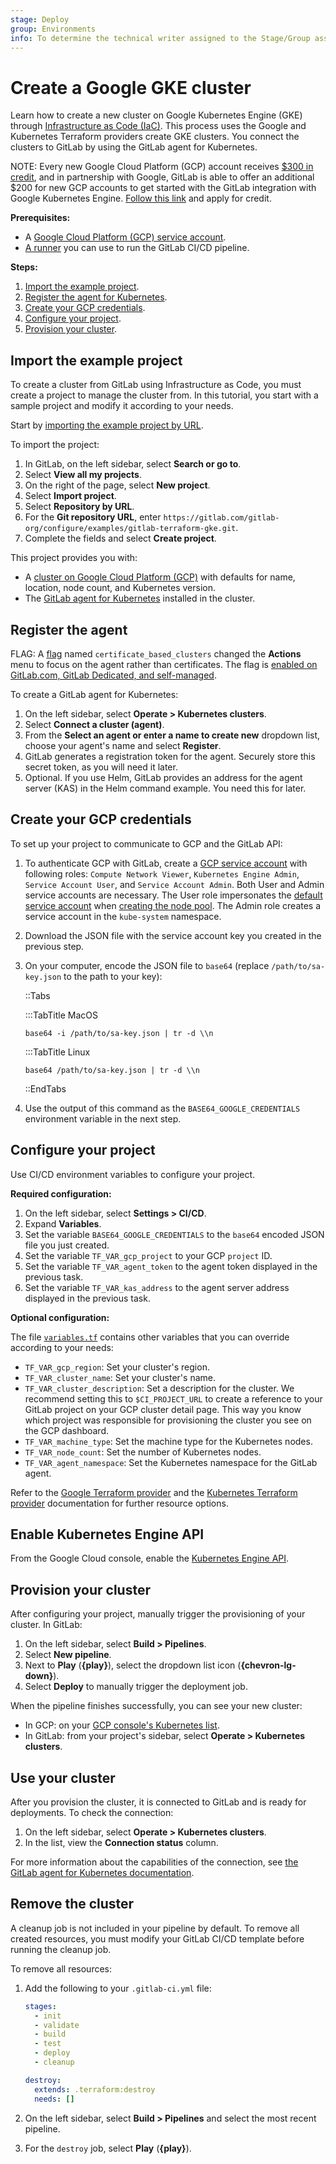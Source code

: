 ```yaml
---
stage: Deploy
group: Environments
info: To determine the technical writer assigned to the Stage/Group associated with this page, see https://handbook.gitlab.com/handbook/product/ux/technical-writing/#assignments
---
```


# Create a Google GKE cluster

Learn how to create a new cluster on Google Kubernetes Engine (GKE) through
[Infrastructure as Code (IaC)](../../index.md). This process uses the Google
and Kubernetes Terraform providers create GKE clusters. You connect the clusters to GitLab
by using the GitLab agent for Kubernetes.

NOTE:
Every new Google Cloud Platform (GCP) account receives [$300 in credit](https://console.cloud.google.com/freetrial),
and in partnership with Google, GitLab is able to offer an additional $200 for new
GCP accounts to get started with the GitLab integration with Google Kubernetes Engine.
[Follow this link](https://cloud.google.com/partners?pcn_code=0014M00001h35gDQAQ&hl=en#contact-form)
and apply for credit.

**Prerequisites:**

- A [Google Cloud Platform (GCP) service account](https://cloud.google.com/docs/authentication#service-accounts).
- [A runner](https://docs.gitlab.com/runner/install/) you can use to run the GitLab CI/CD pipeline.

**Steps:**

1. [Import the example project](#import-the-example-project).
1. [Register the agent for Kubernetes](#register-the-agent).
1. [Create your GCP credentials](#create-your-gcp-credentials).
1. [Configure your project](#configure-your-project).
1. [Provision your cluster](#provision-your-cluster).

## Import the example project

To create a cluster from GitLab using Infrastructure as Code, you must
create a project to manage the cluster from. In this tutorial, you start with
a sample project and modify it according to your needs.

Start by [importing the example project by URL](../../../project/import/repo_by_url.md).

To import the project:

1. In GitLab, on the left sidebar, select **Search or go to**.
1. Select **View all my projects**.
1. On the right of the page, select **New project**.
1. Select **Import project**.
1. Select **Repository by URL**.
1. For the **Git repository URL**, enter `https://gitlab.com/gitlab-org/configure/examples/gitlab-terraform-gke.git`.
1. Complete the fields and select **Create project**.

This project provides you with:

- A [cluster on Google Cloud Platform (GCP)](https://gitlab.com/gitlab-org/configure/examples/gitlab-terraform-gke/-/blob/master/gke.tf)
  with defaults for name, location, node count, and Kubernetes version.
- The [GitLab agent for Kubernetes](https://gitlab.com/gitlab-org/configure/examples/gitlab-terraform-gke/-/blob/master/agent.tf) installed in the cluster.

## Register the agent

FLAG:
A [flag](../../../../administration/feature_flags.md) named `certificate_based_clusters` changed the **Actions** menu to focus on the agent rather than certificates. The flag is [enabled on GitLab.com, GitLab Dedicated, and self-managed](https://gitlab.com/groups/gitlab-org/configure/-/epics/8).

To create a GitLab agent for Kubernetes:

1. On the left sidebar, select **Operate > Kubernetes clusters**.
1. Select **Connect a cluster (agent)**.
1. From the **Select an agent or enter a name to create new** dropdown list, choose your agent's name and select **Register**.
1. GitLab generates a registration token for the agent. Securely store this secret token, as you will need it later.
1. Optional. If you use Helm, GitLab provides an address for the agent server (KAS) in the Helm command example. You need this for later.

## Create your GCP credentials

To set up your project to communicate to GCP and the GitLab API:

1. To authenticate GCP with GitLab, create a [GCP service account](https://cloud.google.com/docs/authentication#service-accounts)
   with following roles: `Compute Network Viewer`, `Kubernetes Engine Admin`, `Service Account User`, and `Service Account Admin`. Both User and Admin
   service accounts are necessary. The User role impersonates the [default service account](https://cloud.google.com/compute/docs/access/service-accounts#default_service_account)
   when [creating the node pool](https://registry.terraform.io/providers/hashicorp/google/latest/docs/guides/using_gke_with_terraform#node-pool-management).
   The Admin role creates a service account in the `kube-system` namespace.
1. Download the JSON file with the service account key you created in the previous step.
1. On your computer, encode the JSON file to `base64` (replace `/path/to/sa-key.json` to the path to your key):

   ::Tabs

   :::TabTitle MacOS

   ```shell
   base64 -i /path/to/sa-key.json | tr -d \\n
   ```

   :::TabTitle Linux

   ```shell
   base64 /path/to/sa-key.json | tr -d \\n
   ```

   ::EndTabs

1. Use the output of this command as the `BASE64_GOOGLE_CREDENTIALS` environment variable in the next step.

## Configure your project

Use CI/CD environment variables to configure your project.

**Required configuration:**

1. On the left sidebar, select **Settings > CI/CD**.
1. Expand **Variables**.
1. Set the variable `BASE64_GOOGLE_CREDENTIALS` to the `base64` encoded JSON file you just created.
1. Set the variable `TF_VAR_gcp_project` to your GCP `project` ID.
1. Set the variable `TF_VAR_agent_token` to the agent token displayed in the previous task.
1. Set the variable `TF_VAR_kas_address` to the agent server address displayed in the previous task.

**Optional configuration:**

The file [`variables.tf`](https://gitlab.com/gitlab-org/configure/examples/gitlab-terraform-gke/-/blob/master/variables.tf)
contains other variables that you can override according to your needs:

- `TF_VAR_gcp_region`: Set your cluster's region.
- `TF_VAR_cluster_name`: Set your cluster's name.
- `TF_VAR_cluster_description`: Set a description for the cluster. We recommend setting this to `$CI_PROJECT_URL` to create a reference to your GitLab project on your GCP cluster detail page. This way you know which project was responsible for provisioning the cluster you see on the GCP dashboard.
- `TF_VAR_machine_type`: Set the machine type for the Kubernetes nodes.
- `TF_VAR_node_count`: Set the number of Kubernetes nodes.
- `TF_VAR_agent_namespace`: Set the Kubernetes namespace for the GitLab agent.

Refer to the [Google Terraform provider](https://registry.terraform.io/providers/hashicorp/google/latest/docs/guides/provider_reference) and the [Kubernetes Terraform provider](https://registry.terraform.io/providers/hashicorp/kubernetes/latest/docs) documentation for further resource options.

## Enable Kubernetes Engine API

From the Google Cloud console, enable the [Kubernetes Engine API](https://console.cloud.google.com/apis/library/container.googleapis.com).

## Provision your cluster

After configuring your project, manually trigger the provisioning of your cluster. In GitLab:

1. On the left sidebar, select **Build > Pipelines**.
1. Select **New pipeline**.
1. Next to **Play** (**{play}**), select the dropdown list icon (**{chevron-lg-down}**).
1. Select **Deploy** to manually trigger the deployment job.

When the pipeline finishes successfully, you can see your new cluster:

- In GCP: on your [GCP console's Kubernetes list](https://console.cloud.google.com/kubernetes/list).
- In GitLab: from your project's sidebar, select **Operate > Kubernetes clusters**.

## Use your cluster

After you provision the cluster, it is connected to GitLab and is ready for deployments. To check the connection:

1. On the left sidebar, select **Operate > Kubernetes clusters**.
1. In the list, view the **Connection status** column.

For more information about the capabilities of the connection, see [the GitLab agent for Kubernetes documentation](../index.md).

## Remove the cluster

A cleanup job is not included in your pipeline by default. To remove all created resources, you
must modify your GitLab CI/CD template before running the cleanup job.

To remove all resources:

1. Add the following to your `.gitlab-ci.yml` file:

   ```yaml
   stages:
     - init
     - validate
     - build
     - test
     - deploy
     - cleanup

   destroy:
     extends: .terraform:destroy
     needs: []
   ```

1. On the left sidebar, select **Build > Pipelines** and select the most recent pipeline.
1. For the `destroy` job, select **Play** (**{play}**).

